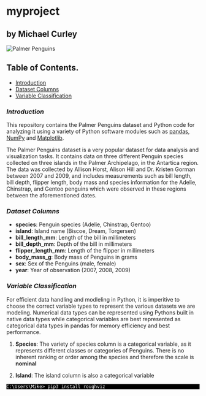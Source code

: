 # myproject

## **by Michael Curley**

![Palmer Penguins](https://allisonhorst.github.io/palmerpenguins/reference/figures/lter_penguins.png)

## Table of Contents.

* [Introduction](#Introduction)
* [Dataset Columns](#dataset-columns)
* [Variable Classification](#variable-classification)

### ***Introduction***

This repository contains the Palmer Penguins dataset and Python code for analyzing it using a variety of Python software modules such as [pandas](https://pandas.pydata.org/), [NumPy](https://numpy.org/) and [Matplotlib](https://matplotlib.org/).

The Palmer Penguins dataset is a very popular dataset for data analysis and visualization tasks. It contains data on three different Penguin species collected on three islands in the Palmer Archipelago, in the Antartica region. The data was collected by Allison Horst, Alison Hill and Dr. Kristen Gorman between 2007 and 2009, and includes measurements such as bill length, bill depth, flipper length, body mass and species information for the Adelie, Chinstrap, and Gentoo penguins which were observed in these regions between the aforementioned dates.

### ***Dataset Columns***

- **species**: Penguin species (Adelie, Chinstrap, Gentoo)
- **island**: Island name (Biscoe, Dream, Torgersen)
- **bill_length_mm**: Length of the bill in millimeters
- **bill_depth_mm**: Depth of the bill in millimeters
- **flipper_length_mm**: Length of the flipper in millimeters
- **body_mass_g**: Body mass of Penguins in grams
- **sex**: Sex of the Penguins (male, female)
- **year**: Year of observation (2007, 2008, 2009)

### ***Variable Classification***

For efficient data handling and modleling in Python, it is imperitive to choose the correct variable types to represent the various datasets we are modeling. Numerical data types can be represented using Pythons built in native data types while categorical variables are best represented as categorical data types in pandas for memory efficiency and best performance.

1. **Species**: The variety of species column is a categorical variable, as it represents different classes or categories of Penguins. There is no inherent ranking or order among the species and therefore the scale is **nominal**

1. **Island**: The island column is also a categorical variable


<p style="background:black">
<code style="background:black;color:white">C:\Users\Mike> pip3 install roughviz</code>
</p>